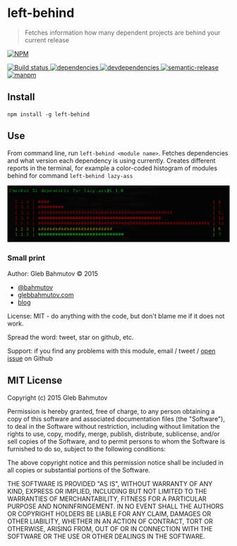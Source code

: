 # left-behind

> Fetches information how many dependent projects are behind your current release

[![NPM][left-behind-icon] ][left-behind-url]

[![Build status][left-behind-ci-image] ][left-behind-ci-url]
[![dependencies][left-behind-dependencies-image] ][left-behind-dependencies-url]
[![devdependencies][left-behind-devdependencies-image] ][left-behind-devdependencies-url]
[![semantic-release][semantic-image] ][semantic-url]
[![manpm](https://img.shields.io/badge/manpm-%E2%9C%93-3399ff.svg)](https://github.com/bahmutov/manpm)

## Install

    npm install -g left-behind

## Use

From command line, run `left-behind <module name>`. Fetches dependencies and what version
each dependency is using currently. Creates different reports in the terminal, for example
a color-coded histogram of modules behind for command `left-behind lazy-ass`

![histogram](images/histogram.png)

### Small print

Author: Gleb Bahmutov &copy; 2015

* [@bahmutov](https://twitter.com/bahmutov)
* [glebbahmutov.com](http://glebbahmutov.com)
* [blog](http://glebbahmutov.com/blog/)

License: MIT - do anything with the code, but don't blame me if it does not work.

Spread the word: tweet, star on github, etc.

Support: if you find any problems with this module, email / tweet /
[open issue](https://github.com/bahmutov/left-behind/issues) on Github

## MIT License

Copyright (c) 2015 Gleb Bahmutov

Permission is hereby granted, free of charge, to any person
obtaining a copy of this software and associated documentation
files (the "Software"), to deal in the Software without
restriction, including without limitation the rights to use,
copy, modify, merge, publish, distribute, sublicense, and/or sell
copies of the Software, and to permit persons to whom the
Software is furnished to do so, subject to the following
conditions:

The above copyright notice and this permission notice shall be
included in all copies or substantial portions of the Software.

THE SOFTWARE IS PROVIDED "AS IS", WITHOUT WARRANTY OF ANY KIND,
EXPRESS OR IMPLIED, INCLUDING BUT NOT LIMITED TO THE WARRANTIES
OF MERCHANTABILITY, FITNESS FOR A PARTICULAR PURPOSE AND
NONINFRINGEMENT. IN NO EVENT SHALL THE AUTHORS OR COPYRIGHT
HOLDERS BE LIABLE FOR ANY CLAIM, DAMAGES OR OTHER LIABILITY,
WHETHER IN AN ACTION OF CONTRACT, TORT OR OTHERWISE, ARISING
FROM, OUT OF OR IN CONNECTION WITH THE SOFTWARE OR THE USE OR
OTHER DEALINGS IN THE SOFTWARE.

[left-behind-icon]: https://nodei.co/npm/left-behind.png?downloads=true
[left-behind-url]: https://npmjs.org/package/left-behind
[left-behind-ci-image]: https://travis-ci.org/bahmutov/left-behind.png?branch=master
[left-behind-ci-url]: https://travis-ci.org/bahmutov/left-behind
[left-behind-dependencies-image]: https://david-dm.org/bahmutov/left-behind.png
[left-behind-dependencies-url]: https://david-dm.org/bahmutov/left-behind
[left-behind-devdependencies-image]: https://david-dm.org/bahmutov/left-behind/dev-status.png
[left-behind-devdependencies-url]: https://david-dm.org/bahmutov/left-behind#info=devDependencies
[semantic-image]: https://img.shields.io/badge/%20%20%F0%9F%93%A6%F0%9F%9A%80-semantic--release-e10079.svg
[semantic-url]: https://github.com/semantic-release/semantic-release
